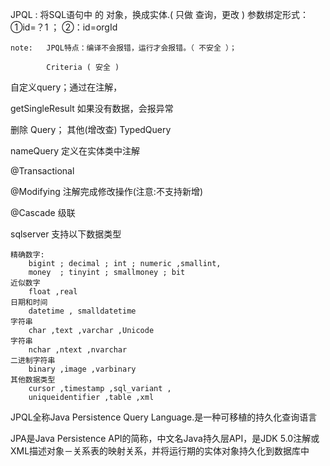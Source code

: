 JPQL : 将SQL语句中 的 对象，换成实体.( 只做 查询，更改 )
		参数绑定形式： ①id=？1 ；  ②：id=orgId

	note:	JPQL特点：编译不会报错，运行才会报错。（ 不安全 ）；
		
			Criteria ( 安全 ) 

自定义query；通过在注解，

getSingleResult 如果没有数据，会报异常

删除 Query； 其他(增改查) TypedQuery

nameQuery 定义在实体类中注解

@Transactional

@Modifying 注解完成修改操作(注意:不支持新增)

@Cascade  级联



sqlserver 支持以下数据类型

	精确数字: 
		bigint ; decimal ; int ; numeric ,smallint,
		money  ; tinyint ; smallmoney ; bit 
	近似数字
		float ,real 
	日期和时间
		datetime , smalldatetime 
	字符串
		char ,text ,varchar ,Unicode 
	字符串
		nchar ,ntext ,nvarchar 
	二进制字符串
		binary ,image ,varbinary 
	其他数据类型
		cursor ,timestamp ,sql_variant ,
		uniqueidentifier ,table ,xml 



JPQL全称Java Persistence Query Language.是一种可移植的持久化查询语言

JPA是Java Persistence API的简称，中文名Java持久层API，是JDK 5.0注解或XML描述对象－关系表的映射关系，并将运行期的实体对象持久化到数据库中